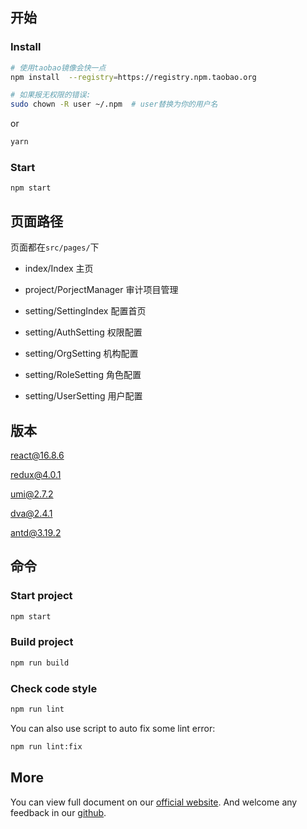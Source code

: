 ## 开始

### Install

```bash
# 使用taobao镜像会快一点
npm install  --registry=https://registry.npm.taobao.org

# 如果报无权限的错误:
sudo chown -R user ~/.npm  # user替换为你的用户名
```

or

```bash
yarn
```

### Start

```shell
npm start
```

## 页面路径

页面都在`src/pages/`下

- index/Index 主页

- project/PorjectManager 审计项目管理
- setting/SettingIndex 配置首页
- setting/AuthSetting 权限配置
- setting/OrgSetting 机构配置
- setting/RoleSetting 角色配置
- setting/UserSetting 用户配置

## 版本

react@16.8.6

redux@4.0.1

umi@2.7.2

dva@2.4.1

antd@3.19.2

## 命令

### Start project

```bash
npm start
```

### Build project

```bash
npm run build
```

### Check code style

```bash
npm run lint
```

You can also use script to auto fix some lint error:

```bash
npm run lint:fix
```

## More

You can view full document on our [official website](https://pro.ant.design). And welcome any feedback in our [github](https://github.com/ant-design/ant-design-pro).
